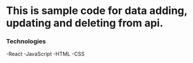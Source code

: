 # This is sample code for data adding, updating and deleting from api.

### Technologies

-React
-JavaScript
-HTML
-CSS
